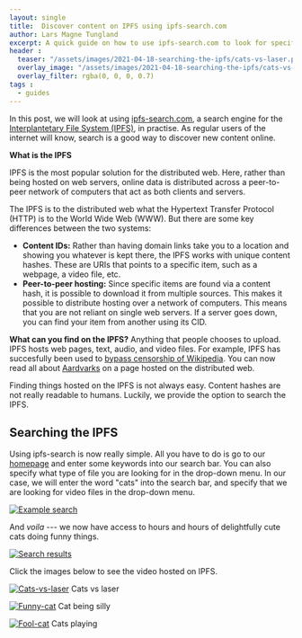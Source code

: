 ```yaml
---
layout: single
title:  Discover content on IPFS using ipfs-search.com
author: Lars Magne Tungland
excerpt: A quick guide on how to use ipfs-search.com to look for specific content on IPFS, such as cat videos.
header :
  teaser: "/assets/images/2021-04-18-searching-the-ipfs/cats-vs-laser.png"
  overlay_image: "/assets/images/2021-04-18-searching-the-ipfs/cats-vs-laser.png"
  overlay_filter: rgba(0, 0, 0, 0.7)
tags :
  - guides
---
```


In this post, we will look at using [ipfs-search.com](https://ipfs-search.com/), a search engine for the [Interplantetary File System (IPFS)](https://ipfs.io/), in practise. As regular users of the internet will know, search is a good way to discover new content online.

**What is the IPFS**

IPFS is the most popular solution for the distributed web. Here, rather than being hosted on web servers, online data is distributed across a peer-to-peer network of computers that act as both clients and servers.

The IPFS is to the distributed web what the Hypertext Transfer Protocol (HTTP) is to the World Wide Web (WWW). But there are some key differences between the two systems:

* **Content IDs:** Rather than having domain links take you to a location and showing you whatever is kept there, the IPFS works with unique content hashes. These are URIs that points to a specific item, such as a webpage, a video file, etc.
* **Peer-to-peer hosting:** Since specific items are found via a content hash, it is possible to download it from multiple sources. This makes it possible to distribute hosting over a network of computers. This means that you are not reliant on single web servers. If a server goes down, you can find your item from another using its CID.

**What can you find on the IPFS?** Anything that people chooses to upload. IPFS hosts web pages, text, audio, and video files. For example, IPFS has succesfully been used to [bypass censorship of Wikipedia](https://blog.ipfs.io/24-uncensorable-wikipedia/). You can now read all about [Aardvarks](https://gateway.ipfs.io/ipfs/QmXoypizjW3WknFiJnKLwHCnL72vedxjQkDDP1mXWo6uco/wiki/Aardvark.html) on a page hosted on the distributed web.

Finding things hosted on the IPFS is not always easy. Content hashes are not really readable to humans. Luckily, we provide the option to search the IPFS.

## Searching the IPFS

Using ipfs-search is now really simple. All you have to do is go to our [homepage](https://ipfs-search.com/#/search) and enter some keywords into our search bar. You can also specify what type of file you are looking for in the drop-down menu. In our case, we will enter the word "cats" into the search bar, and specify that we are looking for video files in the drop-down menu.

[![Example search](/assets/images/2021-04-18-searching-the-ipfs/screenshot3.png)](https://ipfs-search.com/#/search)

And *voila* --- we now have access to hours and hours of delightfully cute cats doing funny things.

[![Search results](/assets/images/2021-04-18-searching-the-ipfs/cat-results.png)](https://ipfs-search.com/#/search?kind=video&search=cats)

Click the images below to see the video hosted on IPFS.

[![Cats-vs-laser](/assets/images/2021-04-18-searching-the-ipfs/cats-vs-laser.png)](https://gateway.ipfs.io/ipfs/QmRurq7ZaS21W5vAnYtwqgLtRBBEj4FkhA3PvxDcThqagk?download=false) Cats vs laser

[![Funny-cat](/assets/images/2021-04-18-searching-the-ipfs/funny-cats.png)](https://gateway.ipfs.io/ipfs/QmNMspkJ3NSemYhQupaJTJ9Qn3UHRBq9mJbP2eSJhgur7R?download=false) Cat being silly

[![Fool-cat](/assets/images/2021-04-18-searching-the-ipfs/fool-cat.png)](https://gateway.ipfs.io/ipfs/QmR96KhczkR2fj7fAwB2GNMHwAHQPy8comN9ni56gc8RJq?download=false) Cats playing
